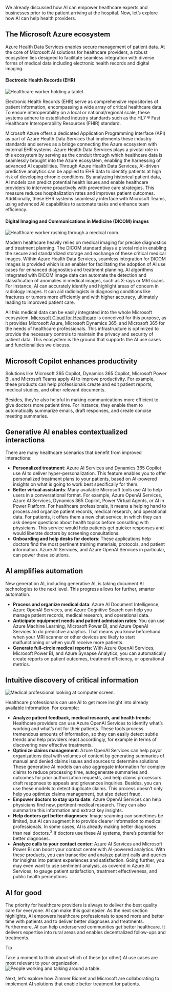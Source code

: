 We already discussed how AI can empower healthcare experts and businesses prior to the patient arriving at the hospital. Now, let’s explore how AI can help health providers.

## The Microsoft Azure ecosystem

Azure Health Data Services enables secure management of patient data. At the core of Microsoft AI solutions for healthcare providers, a robust ecosystem lies designed to facilitate seamless integration with diverse forms of medical data including electronic health records and digital imaging.

#### Electronic Health Records (EHR)
![Healthcare worker holding a tablet.](../media/4-patient-data.jpg)

Electronic Health Records (EHR) serve as comprehensive repositories of patient information, encompassing a wide array of critical healthcare data. To ensure interoperability on a local or national/regional scale, these systems adhere to established industry standards such as the HL7 ® Fast Healthcare Interoperability Resources (FHIR) standard. 

Microsoft Azure offers a dedicated Application Programming Interface (API) as part of Azure Health Data Services that implements these industry standards and serves as a bridge connecting the Azure ecosystem with external EHR systems. Azure Health Data Services plays a pivotal role in this ecosystem by serving as the conduit through which healthcare data is seamlessly brought into the Azure ecosystem, enabling the harnessing of advanced AI capabilities. Through Azure Health Data Services, AI-driven predictive analytics can be applied to EHR data to identify patients at high risk of developing chronic conditions. By analyzing historical patient data, AI models can predict potential health issues and enable healthcare providers to intervene proactively with preventive care strategies. This measure reduces hospitalization rates and improves patient outcomes. Additionally, these EHR systems seamlessly interface with Microsoft Teams, using advanced AI capabilities to automate tasks and enhance team efficiency.

#### Digital Imaging and Communications in Medicine (DICOM) images
![Healthcare worker rushing through a medical room.](../media/4-technician.jpg)

Modern healthcare heavily relies on medical imaging for precise diagnostics and treatment planning. The DICOM standard plays a pivotal role in enabling the secure and standardized storage and exchange of these critical medical images. Within Azure Health Data Services, seamless integration for DICOM images is provided which is an enabler for facilitating the adoption of AI use cases for enhanced diagnostics and treatment planning. AI algorithms integrated with DICOM image data can automate the detection and classification of anomalies in medical images, such as X-rays or MRI scans. For instance, AI can accurately identify and highlight areas of concern in radiology images. It can aid radiologists in diagnosing conditions like fractures or tumors more efficiently and with higher accuracy, ultimately leading to improved patient care.

All this medical data can be easily integrated into the whole Microsoft ecosystem. [Microsoft Cloud for Healthcare](/industry/healthcare/) is conceived for this purpose, as it provides Microsoft Azure, Microsoft Dynamics 365, and Microsoft 365 for the needs of healthcare professionals. This infrastructure is optimized to provide the necessary controls to maintain the privacy and security of patient data. This ecosystem is the ground that supports the AI use cases and functionalities we discuss.

## Microsoft Copilot enhances productivity

Solutions like Microsoft 365 Copilot, Dynamics 365 Copilot, Microsoft Power BI, and Microsoft Teams apply AI to improve productivity. For example, these products can help professionals create and edit patient reports, medical studies, and other relevant documents.

Besides, they’re also helpful in making communications more efficient to give doctors more patient time. For instance, they enable them to automatically summarize emails, draft responses, and create concise meeting summaries.

## Generative AI enables contextualized interactions

There are many healthcare scenarios that benefit from improved interactions:

* **Personalized treatment**: Azure AI Services and Dynamics 365 Copilot use AI to deliver hyper-personalization. This feature enables you to offer personalized treatment plans to your patients, based on AI-powered insights on what is going to work best specifically for them.
* **Better virtual assistants**: Many available Microsoft tools use AI to help users in a conversational format. For example, Azure OpenAI Services, Azure AI Services, Dynamics 365 Copilot, Power Virtual Agents, or AI in Power Platform. For healthcare professionals, it means a helping hand to process and organize patient records, medical research, and operational data. For patients, it offers them a new chat service, in which they can ask deeper questions about health topics before consulting with physicians. This service would help patients get quicker responses and would liberate doctors by screening consultations.
* **Onboarding and help desks for doctors**: These applications help doctors find the most pertinent training materials, protocols, and patient information. Azure AI Services, and Azure OpenAI Services in particular, can power these solutions.

## AI amplifies automation

New generation AI, including generative AI, is taking document AI technologies to the next level. This progress allows for further, smarter automation.

* **Process and organize medical data**: Azure AI Document Intelligence, Azure OpenAI Services, and Azure Cognitive Search can help you manage patient records, medical research, and operational data.
* **Anticipate equipment needs and patient admission rates**: You can use Azure Machine Learning, Microsoft Power BI, and Azure OpenAI Services to do predictive analytics. That means you know beforehand when your MRI scanner or other devices are likely to start malfunctioning or when you’ll receive more patients.
* **Generate full-circle medical reports**: With Azure OpenAI Services, Microsoft Power BI, and Azure Synapse Analytics, you can automatically create reports on patient outcomes, treatment efficiency, or operational metrics.

## Intuitive discovery of critical information
![Medical professional looking at computer screen.](../media/4-thinking.jpg)

Healthcare professionals can use AI to get more insight into already available information. For example:

* **Analyze patient feedback, medical research, and health trends**: Healthcare providers can use Azure OpenAI Services to identify what’s working and what’s not for their patients. These tools process tremendous amounts of information, so they can easily detect subtle trends and help providers react accordingly, for example in terms of discovering new effective treatments.
* **Optimize claims management**: Azure OpenAI Services can help payor organizations deal with volumes of content by generating summaries of manual and denied claims issues and sources to determine solutions. These generative AI models can also aggregate information for complex claims to reduce processing time, autogenerate summaries and outcomes for prior authorization requests, and help claims processors draft responses to appeals and grievances inquiries. Besides, you can use these models to detect duplicate claims. This process doesn’t only help you optimize claims management, but also detect fraud.
* **Empower doctors to stay up to date**: Azure OpenAI Services can help physicians find new, pertinent medical research. They can also summarize this information and extract key insights.
* **Help doctors get better diagnoses**: Image scanning can sometimes be limited, but AI can augment it to provide clearer information to medical professionals. In some cases, AI is already making better diagnoses than real doctors.<sup>2</sup> If doctors use these AI systems, there’s potential for better diagnoses.
* **Analyze calls to your contact center**: Azure AI Services and Microsoft Power BI can boost your contact center with AI-powered analytics. With these products, you can transcribe and analyze patient calls and queries for insights into patient experiences and satisfaction. Going further, you may even want to use sentiment analysis, as covered in Azure AI Services, to gauge patient satisfaction, treatment effectiveness, and public health perceptions.

## AI for good

The priority for healthcare providers is always to deliver the best quality care for everyone. AI can make this goal easier. As the next section highlights, AI empowers healthcare professionals to spend more and better time with patients and to deliver better diagnoses and treatments. Furthermore, AI can help underserved communities get better healthcare. It delivers expertise into rural areas and enables decentralized follow-ups and treatments.

>[!TIP]
>Take a moment to think about which of these (or other) AI use cases are most relevant to your organization.
>![People working and talking around a table.](../media/2-reflection.jpg)

Next, let’s explore how Zimmer Biomet and Microsoft are collaborating to implement AI solutions that enable better treatment for patients.
